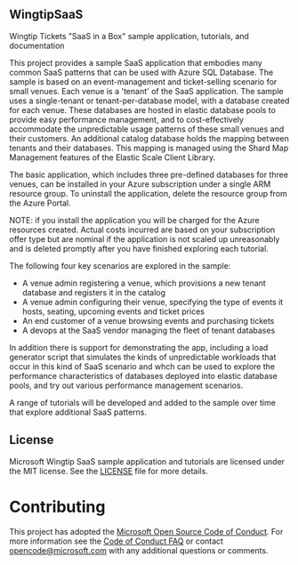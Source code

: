 ## WingtipSaaS
Wingtip Tickets "SaaS in a Box" sample application, tutorials, and documentation

This project provides a sample SaaS application that embodies many common SaaS patterns that can be used with Azure SQL Database.  The sample is based on an event-management and ticket-selling scenario for small venues.  Each venue is a 'tenant' of the SaaS application.  The sample uses a single-tenant or tenant-per-database model, with a database created for each venue.  These databases are hosted in elastic database pools to provide easy performance management, and to cost-effectively accommodate the unpredictable usage patterns of these small venues and their customers.  An additional catalog database holds the mapping between tenants and their databases.  This mapping is managed using the Shard Map Management features of the Elastic Scale Client Library.  

The basic application, which includes three pre-defined databases for three venues, can be installed in your Azure subscription under a single ARM resource group.  To uninstall the application, delete the resource group from the Azure Portal. 

NOTE: if you install the application you will be charged for the Azure resources created.  Actual costs incurred are based on your subscription offer type but are nominal if the application is not scaled up unreasonably and is deleted promptly after you have finished exploring each tutorial.

The following four key scenarios are explored in the sample: 
- A venue admin registering a venue, which provisions a new tenant database and registers it in the catalog
- A venue admin configuring their venue, specifying the type of events it hosts, seating, upcoming events and ticket prices
- An end customer of a venue browsing events and purchasing tickets
- A devops at the SaaS vendor managing the fleet of tenant databases

In addition there is support for demonstrating the app, including a load generator script that simulates the kinds of unpredictable workloads that occur in this kind of SaaS scenario and whch can be used to explore the performance characteristics of databases deployed into elastic database pools, and try out various performance management scenarios.

A range of tutorials will be developed and added to the sample over time that explore additional SaaS patterns.

## License
Microsoft Wingtip SaaS sample application and tutorials are licensed under the MIT license. See the [LICENSE](https://github.com/Microsoft/WingtipSaaS/blob/master/license) file for more details.

# Contributing

This project has adopted the [Microsoft Open Source Code of Conduct](https://opensource.microsoft.com/codeofconduct/). For more information see the [Code of Conduct FAQ](https://opensource.microsoft.com/codeofconduct/faq/) or contact [opencode@microsoft.com](mailto:opencode@microsoft.com) with any additional questions or comments.

